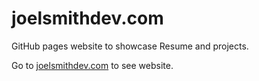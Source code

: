 # joelsmithdev.com
GitHub pages website to showcase Resume and projects.

Go to [joelsmithdev.com](https://joelsmith2226.github.io) to see website.
